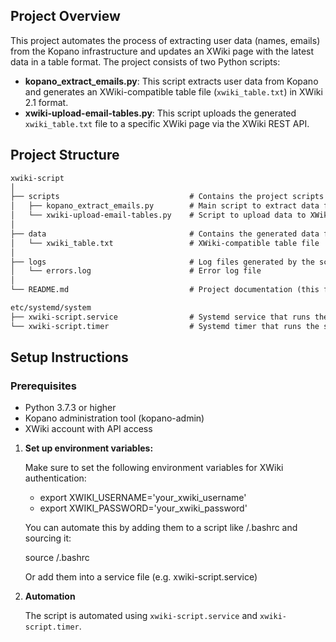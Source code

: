 ## Project Overview

This project automates the process of extracting user data (names, emails) from the Kopano infrastructure and updates an XWiki page with the latest data in a table format. The project consists of two Python scripts:

- **kopano_extract_emails.py**: This script extracts user data from Kopano and generates an XWiki-compatible table file (`xwiki_table.txt`) in XWiki 2.1 format.
- **xwiki-upload-email-tables.py**: This script uploads the generated `xwiki_table.txt` file to a specific XWiki page via the XWiki REST API.

## Project Structure
```md
xwiki-script
│
├── scripts                             # Contains the project scripts
│   ├── kopano_extract_emails.py        # Main script to extract data from Kopano
│   └── xwiki-upload-email-tables.py    # Script to upload data to XWiki
│
├── data                                # Contains the generated data files
│   └── xwiki_table.txt                 # XWiki-compatible table file
│
├── logs                                # Log files generated by the scripts
│   └── errors.log                      # Error log file
│
└── README.md                           # Project documentation (this file)

etc/systemd/system
├── xwiki-script.service                # Systemd service that runs the kopano-extract-emails.py
└── xwiki-script.timer                  # Systemd timer that runs the service every 12h
```
## Setup Instructions

### Prerequisites
- Python 3.7.3 or higher
- Kopano administration tool (kopano-admin)
- XWiki account with API access

1. **Set up environment variables:**

   Make sure to set the following environment variables for XWiki authentication:
   
   - export XWIKI_USERNAME='your_xwiki_username'    
   - export XWIKI_PASSWORD='your_xwiki_password'

   You can automate this by adding them to a script like /.bashrc and sourcing it:

   source /.bashrc

   Or add them into a service file (e.g. xwiki-script.service)

2. **Automation**

   The script is automated using `xwiki-script.service` and `xwiki-script.timer`.
